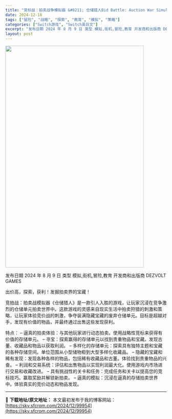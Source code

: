 ```yaml
---
title: "竞标战：拍卖战争模拟器 &#8211; 仓储猎人Bid Battle: Auction War Simulator Storage Hunter+更新1.0.1 Switch NSP英文"
date: 2024-12-18
tags: ["冒险", "战略", "探索", "教育", "模拟", "策略"]
categories: ["Switch游戏", "Switch英日文"]
excerpt: "发布日期 2024 年 8 月 9 日 类型 模拟,街机,冒险,教育 开发商和出版商 DEZVOLT GAMES 出价高，探索，获利！发掘拍卖界的宝藏！ 竞拍战：拍卖战模拟器《仓储猎人》是一款引人入胜的游戏，让玩家沉浸在竞争激烈的仓储单元拍卖世界中。这款游戏的灵感来自现实生活中拍卖狩猎的刺激和策略，&hellip;"
layout: post
---
```


<img class="aligncenter size-full wp-image-99955" src="https://sky.sfcrom.com/wp-content/uploads/2024/12/2024121803353771.webp" alt="" width="432" height="692" />

发布日期 2024 年 8 月 9 日
类型 模拟,街机,冒险,教育
开发商和出版商 DEZVOLT GAMES

出价高，探索，获利！发掘拍卖界的宝藏！

竞拍战：拍卖战模拟器《仓储猎人》是一款引人入胜的游戏，让玩家沉浸在竞争激烈的仓储单元拍卖世界中。这款游戏的灵感来自现实生活中拍卖狩猎的刺激和策略，让玩家体验竞价战的刺激，争夺装满隐藏宝藏的废弃仓储单元。目标是超越对手，发现有价值的物品，并最终通过出售这些发现获利。

特点：
– 逼真的拍卖体验：与其他玩家进行动态拍卖。使用战略性竞标来获得有价值的存储单元。
– 寻宝：探索赢得的存储单元以找到贵重物品和宝藏。发现古董、收藏品和物品以获取利润。
– 多样化的存储单元：探索具有独特主题和宝藏的各种存储空间。单位范围从小型储物柜到大型多样化收藏品。
– 隐藏的宝藏和稀有发现：发现各种各样的物品，包括稀有收藏品和古董。体验找到贵重物品的兴奋。
– 利润和交易系统：评估和出售物品以实现利润最大化。使用游戏内市场进行交易和收藏改进。
– 具有挑战性的关卡和任务：完成任务和关卡以提高您的竞标技巧。赢取奖励并解锁新拍卖。
– 逼真的模拟：沉浸在逼真的存储拍卖世界中。体验真实的竞价动态和物品发现。

---
📖 **下载地址/原文地址：** 本文最初发布于我的博客网站：[https://sky.sfcrom.com/2024/12/99954](https://sky.sfcrom.com/2024/12/99954)
